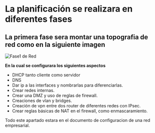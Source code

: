 # La planificación se realizara en diferentes fases
## La primera fase sera montar una topografia de red como en la siguiente imagen
![Fase1 de Red](C:/Users/Fran/Pictures/ImagenesPI/FASE1.PNG)

__En la cual se configurara los siguientes aspectos__
- DHCP tanto cliente como servidor
- DNS
- Dar ip a las interfaces y nombrarlas para diferenciarlas.
- Crear redes internas.
- Crear una DMZ y uso de reglas de firewall.
- Creaciones de vlan y bridges.
- Creación de vpn entre dos router de diferentes redes con IPsec.
- Crear reglas básicas de NAT en el firewall, como enmascaramiento.

Todo este apartado estara en el documento de configuracion de una red empresarial.
